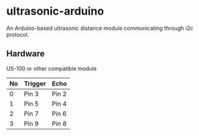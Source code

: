 # ultrasonic-arduino

An Arduino-based ultrasonic distance module communicating through i2c protocol.

Hardware
--------
US-100 or other compatible module

No|Trigger|Echo
----|-------|----
0|Pin 3|Pin 2
1|Pin 5|Pin 4
2|Pin 7|Pin 6
3|Pin 9|Pin 8
